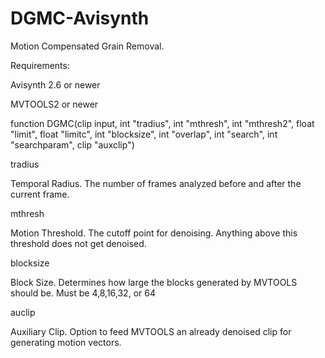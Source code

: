 # DGMC-Avisynth
Motion Compensated Grain Removal.

Requirements:

Avisynth 2.6 or newer

MVTOOLS2 or newer

function DGMC(clip input, int "tradius", int "mthresh", int "mthresh2", float "limit", float "limitc", int "blocksize", int "overlap", int "search", int "searchparam", clip "auxclip")

tradius

Temporal Radius. The number of frames analyzed before and after the current frame.

mthresh

Motion Threshold. The cutoff point for denoising. Anything above this threshold does not get denoised.

blocksize

Block Size. Determines how large the blocks generated by MVTOOLS should be. Must be 4,8,16,32, or 64

auclip

Auxiliary Clip. Option to feed MVTOOLS an already denoised clip for generating motion vectors.

